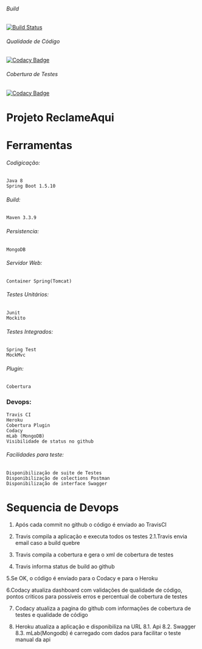 ###### Build
[![Build Status](https://travis-ci.org/matheustf/testereclameaqui.svg?branch=master)](https://travis-ci.org/matheustf/testereclameaqui)

###### Qualidade de Código
[![Codacy Badge](https://api.codacy.com/project/badge/Grade/56390a4a4cab48b2865639e2dcd2d3d2)](https://www.codacy.com/app/matheustf/testereclameaqui?utm_source=github.com&amp;utm_medium=referral&amp;utm_content=matheustf/testereclameaqui&amp;utm_campaign=Badge_Grade)

###### Cobertura de Testes
[![Codacy Badge](https://api.codacy.com/project/badge/Coverage/56390a4a4cab48b2865639e2dcd2d3d2)](https://www.codacy.com/app/matheustf/testereclameaqui?utm_source=github.com&utm_medium=referral&utm_content=matheustf/testereclameaqui&utm_campaign=Badge_Coverage)

# Projeto ReclameAqui

#  Ferramentas
###### Codigicação:
	Java 8
	Spring Boot 1.5.10

###### Build:
	Maven 3.3.9

###### Persistencia:
	MongoDB

###### Servidor Web:
	Container Spring(Tomcat)

###### Testes Unitários:
	Junit
	Mockito

###### Testes Integrados:	
	Spring Test
	MockMvc
###### Plugin:
	Cobertura

### Devops:
	Travis CI
	Heroku
	Cobertura Plugin
	Codacy
	mLab (MongoDB)
	Visibilidade de status no github

###### Facilidades para teste:
	Disponibilização de suite de Testes
	Disponibilização de colections Postman
	Disponibilização de interface Swagger

# Sequencia de Devops

1. Após cada commit no github o código é enviado ao TravisCI 

2. Travis compila a aplicação e executa todos os testes 
 2.1.Travis envia email caso a build quebre

3. Travis compila a cobertura e gera o xml de cobertura de testes

4. Travis informa status de build ao github

5.Se OK, o código é enviado para o Codacy e para o Heroku

6.Codacy atualiza dashboard com validações de qualidade de código, pontos criticos para possíveis erros e percentual de cobertura de testes

7. Codacy atualiza a pagina do github com informações de cobertura de testes e qualidade de código

9. Heroku atualiza a aplicação e disponibiliza na URL 
	8.1. Api
	8.2. Swagger
	8.3. mLab(Mongodb) é carregado com dados para facilitar o teste manual da api
